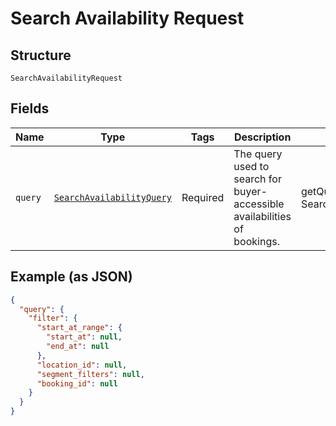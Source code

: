 
# Search Availability Request

## Structure

`SearchAvailabilityRequest`

## Fields

| Name | Type | Tags | Description | Getter | Setter |
|  --- | --- | --- | --- | --- | --- |
| `query` | [`SearchAvailabilityQuery`](../../doc/models/search-availability-query.md) | Required | The query used to search for buyer-accessible availabilities of bookings. | getQuery(): SearchAvailabilityQuery | setQuery(SearchAvailabilityQuery query): void |

## Example (as JSON)

```json
{
  "query": {
    "filter": {
      "start_at_range": {
        "start_at": null,
        "end_at": null
      },
      "location_id": null,
      "segment_filters": null,
      "booking_id": null
    }
  }
}
```

